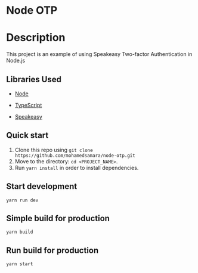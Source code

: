 # Node OTP

# Description

This project is an example of using Speakeasy Two-factor Authentication in Node.js

## Libraries Used

- [Node](https://nodejs.org/en/)

- [TypeScript](https://www.typescriptlang.org/)

- [Speakeasy](https://github.com/speakeasyjs/speakeasy)

## Quick start

1.  Clone this repo using `git clone https://github.com/mohamedsamara/node-otp.git`
2.  Move to the directory: `cd <PROJECT_NAME>`.<br />
3.  Run `yarn install` in order to install dependencies.<br />

## Start development

```
yarn run dev
```

## Simple build for production

```
yarn build
```

## Run build for production

```
yarn start
```
